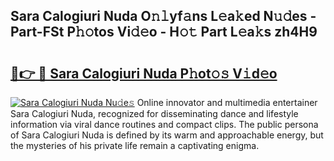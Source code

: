 ## Sara Calogiuri Nuda O𝚗𝚕yf𝚊ns L𝚎a𝚔ed N𝚞𝚍es - Part-FSt P𝚑𝚘tos Vi𝚍𝚎o - H𝚘𝚝 Part L𝚎a𝚔s zh4H9

# <h2><a href="http://kf5kt1.oniu.top/?m=Sara+Calogiuri+Nuda">🔗👉 🔴 Sara Calogiuri Nuda P𝚑ot𝚘𝚜 V𝚒d𝚎o</a></h2>

[![Sara Calogiuri Nuda Nu𝚍e𝚜](https://i.imgur.com/0qMVB7G.gif)](http://kf5kt1.oniu.top/?m=Sara+Calogiuri+Nuda)
Online innovator and multimedia entertainer Sara Calogiuri Nuda, recognized for disseminating dance and lifestyle information via viral dance routines and compact clips. The public persona of Sara Calogiuri Nuda is defined by its warm and approachable energy, but the mysteries of his private life remain a captivating enigma.  
